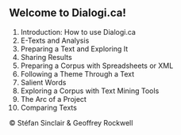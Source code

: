 ## Welcome to Dialogi.ca!

1. Introduction: How to use Dialogi.ca
1. E-Texts and Analysis
1. Preparing a Text and Exploring It
1. Sharing Results
1. Preparing a Corpus with Spreadsheets or XML
1. Following a Theme Through a Text
1. Salient Words
1. Exploring a Corpus with Text Mining Tools
1. The Arc of a Project
1. Comparing Texts

&copy; Stéfan Sinclair & Geoffrey Rockwell

